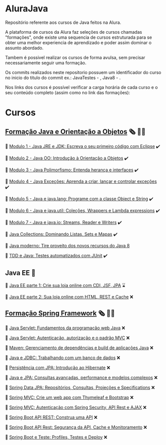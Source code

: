 # AluraJava

Repositório referente aos cursos de Java feitos na Alura.

A plataforma de cursos da Alura faz seleções de cursos chamadas "formações", onde existe uma sequencia de cursos estruturada para se obter uma melhor experiencia de aprendizado e poder assim dominar o assunto abordado.

Tambem é possivel realizar os cursos de forma avulsa, sem precisar necessariamente seguir uma formação.

Os commits realizados neste repositorio possuem um identificador do curso no inicio do titulo do commit ex.: JavaTestes - <titulo commit> , Java8 - <titulo commit>.

Nos links dos cursos é possível verificar a carga horária de cada curso e o seu conteúdo completo (assim como no link das formações):

# Cursos

## [Formação Java e Orientação a Objetos](https://www.alura.com.br/formacao-java) :newspaper_roll:	:man_student:

:link: [Modulo 1 - Java JRE e JDK: Escreva o seu primeiro código com Eclipse](https://www.alura.com.br/curso-online-java-primeiros-passos) :heavy_check_mark:

:link: [Modulo 2 - Java OO: Introdução à Orientação a Objetos](https://www.alura.com.br/curso-online-java-introducao-orientacao-objetos) :heavy_check_mark:

:link: [Modulo 3 - Java Polimorfismo: Entenda herança e interfaces](https://www.alura.com.br/curso-online-java-heranca-interfaces-polimorfismo) :heavy_check_mark:

:link: [Modulo 4 - Java Exceções: Aprenda a criar, lançar e controlar exceções](https://www.alura.com.br/curso-online-java-excecoes) :heavy_check_mark:

:link: [Modulo 5 - Java e java.lang: Programe com a classe Object e String](https://www.alura.com.br/curso-online-java-pacotes-e-java-lang) :heavy_check_mark:

:link: [Modulo 6 - Java e java.util: Coleções, Wrappers e Lambda expressions](https://www.alura.com.br/curso-online-java-util-lambdas) :heavy_check_mark:

:link: [Modulo 7 - Java e java.io: Streams, Reader e Writers](https://www.alura.com.br/curso-online-java-trabalhando-com-io) :heavy_check_mark:

:link: [Java Collections: Dominando Listas, Sets e Mapas](https://www.alura.com.br/curso-online-java-collections) :heavy_check_mark:

:link: [Java moderno: Tire proveito dos novos recursos do Java 8](https://www.alura.com.br/curso-online-java8-lambdas) 

:link: [TDD e Java: Testes automatizados com JUnit](https://www.alura.com.br/curso-online-tdd-java-testes-automatizados-junit) :heavy_check_mark:

## Java EE :open_book:	

:link: [Java EE parte 1: Crie sua loja online com CDI, JSF, JPA](https://www.alura.com.br/curso-online-java-ee-webapp) :hourglass:

:link: [Java EE parte 2: Sua loja online com HTML, REST e Cache](https://www.alura.com.br/curso-online-java-ee-webapp-2) :x:

## [Formação Spring Framework](https://www.alura.com.br/formacao-spring-framework) :newspaper_roll:	:man_student:

:link: [Java Servlet: Fundamentos da programação web Java](https://www.alura.com.br/curso-online-servlets-fundamentos-programacao-web-java) :x:

:link: [Java Servlet: Autenticação, autorização e o padrão MVC](https://www.alura.com.br/curso-online-servlet-autenticacao-autorizacao-mvc) :x:

:link: [Maven: Gerenciamento de dependências e build de aplicações Java](https://www.alura.com.br/curso-online-maven-gerenciamento-dependencias-build-aplicacoes-java) :x:

:link: [Java e JDBC: Trabalhando com um banco de dados](https://www.alura.com.br/curso-online-jdbc-dao-persistencia) :x:

:link: [Persistência com JPA: Introdução ao Hibernate](https://www.alura.com.br/curso-online-persistencia-jpa-introducao-hibernate) :x:

:link: [Java e JPA: Consultas avançadas, performance e modelos complexos](https://www.alura.com.br/curso-online-java-jpa-consultas-avancadas-performance-modelos-complexos) :x:

:link: [Spring Data JPA: Repositórios, Consultas, Projeções e Specifications](https://www.alura.com.br/curso-online-spring-data-jpa) :x:

:link: [Spring MVC: Crie um web app com Thymeleaf e Bootstrap](https://www.alura.com.br/curso-online-spring-mvc-thymeleaf-bootstrap) :x:

:link: [Spring MVC: Autenticação com Spring Security, API Rest e AJAX](https://www.alura.com.br/curso-online-spring-mvc-security-rest-vuejs-ajax) :x:

:link: [Spring Boot API REST: Construa uma API](https://www.alura.com.br/curso-online-spring-boot-api-rest) :x:

:link: [Spring Boot API Rest: Segurança da API, Cache e Monitoramento](https://www.alura.com.br/curso-online-spring-boot-seguranca-cache-monitoramento) :x:

:link: [Spring Boot e Teste: Profiles, Testes e Deploy](https://www.alura.com.br/curso-online-spring-boot-profiles-testes-deploy) :x:

